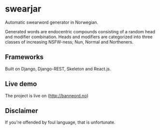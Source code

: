# swearjar
Automatic swearword generator in Norwegian.

Generated words are endocentric compounds consisting of a random head and modifier combination. Heads and modifiers are categorized into three classes of increasing NSFW-ness; Nun, Normal and Northeners.

## Frameworks
Built on Django, Django-REST, Skeleton and React.js.

## Live demo
The project is live on (http://banneord.no)

## Disclaimer
If you're offended by foul language, that is unfortunate.
